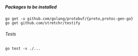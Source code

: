 ##### Packages to be installed

```
go get -u github.com/golang/protobuf/{proto,protoc-gen-go}
go get github.com/stretchr/testify

```

###### Tests

```
go test -v ./...

```